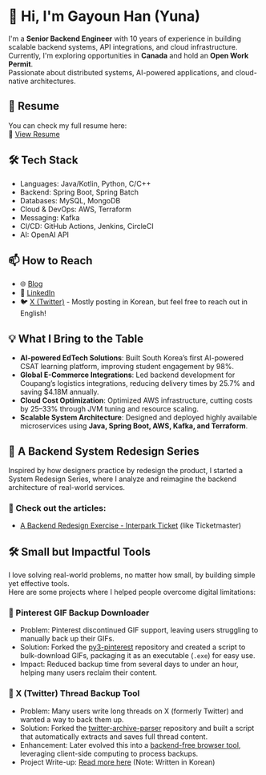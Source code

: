 # 👋 Hi, I'm Gayoun Han (Yuna)  

I'm a **Senior Backend Engineer** with 10 years of experience in building scalable backend systems, API integrations, and cloud infrastructure.  
Currently, I'm exploring opportunities in **Canada** and hold an **Open Work Permit**.  
Passionate about distributed systems, AI-powered applications, and cloud-native architectures.

## 📄 Resume
You can check my full resume here:  
🔗 [View Resume](https://docs.google.com/document/d/1sdeyhAOx-hn4IkdCEzCOlXfhcIQ1mrfg7L86qlYMG5c/edit?usp=sharing)

## 🛠 Tech Stack
* Languages: Java/Kotlin, Python, C/C++
* Backend: Spring Boot, Spring Batch
* Databases: MySQL, MongoDB
* Cloud & DevOps: AWS, Terraform  
* Messaging: Kafka
* CI/CD: GitHub Actions, Jenkins, CircleCI
* AI: OpenAI API

## 📫 How to Reach 
- 🌐 [Blog](https://gayuna.github.io/tags/#english)
- 🔗 [LinkedIn](https://linkedin.com/in/gayuna)
- 🐦 [X (Twitter)](http://twitter.com/hello_gayuna) - Mostly posting in Korean, but feel free to reach out in English!

## 💡 What I Bring to the Table
- **AI-powered EdTech Solutions**: Built South Korea’s first AI-powered CSAT learning platform, improving student engagement by 98%.
- **Global E-Commerce Integrations**: Led backend development for Coupang’s logistics integrations, reducing delivery times by 25.7% and saving $4.18M annually.
- **Cloud Cost Optimization**: Optimized AWS infrastructure, cutting costs by 25–33% through JVM tuning and resource scaling.
- **Scalable System Architecture**: Designed and deployed highly available microservices using **Java, Spring Boot, AWS, Kafka, and Terraform**.

## 📐 A Backend System Redesign Series
Inspired by how designers practice by redesign the product, I started a System Redesign Series, where I analyze and reimagine the backend architecture of real-world services.

### 🔗 Check out the articles:
- [A Backend Redesign Exercise - Interpark Ticket](https://gayuna.github.io/system%20design/eng-system-design-interpark/) (like Ticketmaster)


## 🛠 Small but Impactful Tools
I love solving real-world problems, no matter how small, by building simple yet effective tools.  
Here are some projects where I helped people overcome digital limitations:

### 📌 Pinterest GIF Backup Downloader
* Problem: Pinterest discontinued GIF support, leaving users struggling to manually back up their GIFs.  
* Solution: Forked the [py3-pinterest](https://github.com/bstoilov/py3-pinterest) repository and created a script to bulk-download GIFs, packaging it as an executable (`.exe`) for easy use.  
* Impact: Reduced backup time from several days to under an hour, helping many users reclaim their content.  

### 📌 X (Twitter) Thread Backup Tool
* Problem: Many users write long threads on X (formerly Twitter) and wanted a way to back them up.  
* Solution: Forked the [twitter-archive-parser](https://github.com/timhutton/twitter-archive-parser) repository and built a script that automatically extracts and saves full thread content.  
* Enhancement: Later evolved this into a [backend-free browser tool](https://gayuna.github.io/tweet-processor/), leveraging client-side computing to process backups.  
* Project Write-up: [Read more here](https://gayuna.github.io/llm/thread-backup/) (Note: Written in Korean)

<!--
**gayuna/gayuna** is a ✨ _special_ ✨ repository because its `README.md` (this file) appears on your GitHub profile.

Here are some ideas to get you started:

- 🔭 I’m currently working on ...
- 🌱 I’m currently learning ...
- 👯 I’m looking to collaborate on ...
- 🤔 I’m looking for help with ...
- 💬 Ask me about ...
- 📫 How to reach me: ...
- 😄 Pronouns: ...
- ⚡ Fun fact: ...
-->

